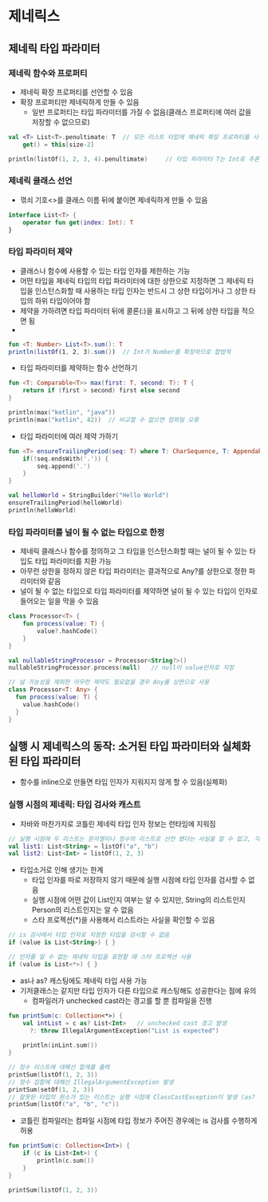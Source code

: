 # 제네릭스

## 제네릭 타입 파라미터

### 제네릭 함수와 프로퍼티
* 제네릭 확장 프로퍼티를 선언할 수 있음
* 확장 프로퍼티만 제네릭하게 만들 수 있음
  * 일반 프로퍼티는 타입 파라미터를 가질 수 없음(클래스 프로퍼티에 여러 값을 저장할 수 없으므로)

```kotlin
val <T> List<T>.penultimate: T  // 모든 리스트 타입에 제네릭 확장 프로퍼티를 사용 가능
    get() = this[size-2]

println(listOf(1, 2, 3, 4).penultimate)     // 타입 파라미터 T는 Int로 추론
```

### 제네릭 클래스 선언
* 꺾쇠 기호<>를 클래스 이름 뒤에 붙이면 제네릭하게 만들 수 있음

```kotlin
interface List<T> {
    operator fun get(index: Int): T
}
```

### 타입 파라미터 제약
* 클래스나 함수에 사용할 수 있는 타입 인자를 제한하는 기능
* 어떤 타입을 제네릭 타입의 타입 파라미터에 대한 상한으로 지정하면 그 제네릭 타입을 인스턴스화할 때 사용하는 타입 인자는 반드시 그 상한 타입이거나 그 상한 타입의 하위 타입이어야 함
* 제약을 가하려면 타입 파라미터 뒤에 콜론(:)을 표시하고 그 뒤에 상한 타입을 적으면 됨
* 
```kotlin
fun <T: Number> List<T>.sum(): T
println(listOf(1, 2, 3).sum())  // Int가 Number를 확장하므로 합법적
```

* 타입 파라미터를 제약하는 함수 선언하기
```kotlin
fun <T: Comparable<T>> max(first: T, second: T): T {
    return if (first > second) first else second
}

println(max("kotlin", "java"))
println(max("kotlin", 42))  // 비교할 수 없으면 컴파일 오류
```

* 타입 파라미터에 여러 제약 가하기
```kotlin
fun <T> ensureTrailingPeriod(seq: T) where T: CharSequence, T: Appendable {  // 타입 파라미터 제약 목록 
    if(!seq.endsWith('.')) {
        seq.append('.') 
    }
}

val helloWorld = StringBuilder("Hello World")
ensureTrailingPeriod(helloWorld)
println(helloWorld)
```

### 타입 파라미터를 널이 될 수 없는 타입으로 한정
* 제네릭 클래스나 함수를 정의하고 그 타입을 인스턴스화할 때는 널이 될 수 있는 타입도 타입 파라미터를 치환 가능
* 아무런 상한을 정하지 않은 타입 파라미터는 결과적으로 Any?를 상한으로 정한 파라미터와 같음
* 널이 될 수 없는 타입으로 타입 파라미터를 제약하면 널이 될 수 있는 타입이 인자로 들어오는 일을 막을 수 있음

```kotlin
class Processor<T> {
    fun process(value: T) {
        value?.hashCode()
    }
}

val nullableStringProcessor = Processor<String?>()
nullableStringProcessor.process(null)   // null이 value인자로 지정

// 널 가능성을 제외한 아무런 제약도 필요없을 경우 Any를 상한으로 사용
class Processor<T: Any> {
  fun process(value: T) {
    value.hashCode()
  }
}
```

## 실행 시 제네릭스의 동작: 소거된 타입 파라미터와 실체화된 타입 파라미터
* 함수를 inline으로 만들면 타입 인자가 지워지지 않게 할 수 있음(실체화)

### 실행 시점의 제네릭: 타입 검사와 캐스트
* 자바와 마찬가지로 코틀린 제네릭 타입 인자 정보는 런타임에 지워짐

```kotlin
// 실행 시점에 두 리스트는 문자열이나 정수의 리스트로 선언 됐다는 사실을 알 수 없고, 각 객체는 단지 List일 뿐임
val list1: List<String> = listOf("a", "b")
val list2: List<Int> = listOf(1, 2, 3)
```

* 타입소거로 인해 생기는 한계
  * 타입 인자를 따로 저장하지 않기 때문에 실행 시점에 타입 인자를 검사할 수 없음
  * 실행 시점에 어떤 값이 List인지 여부는 알 수 있지만, String의 리스트인지 Person의 리스트인지는 알 수 없음
  * 스타 프로젝션(*)을 사용해서 리스트라는 사실을 확인할 수 있음
```kotlin
// is 검사에서 타입 인자로 지정한 타입을 검사할 수 없음
if (value is List<String>) { }

// 인자를 알 수 없는 제네릭 타입을 표현할 때 스타 프로젝션 사용
if (value is List<*>) { }
```

* as나 as? 캐스팅에도 제네릭 타입 사용 가능
* 기저클래스는 같지만 타입 인자가 다른 타입으로 캐스팅해도 성공한다는 점에 유의
  * 컴파일러가 unchecked cast라는 경고를 할 뿐 컴파일을 진행

```kotlin
fun printSum(c: Collection<*>) {
    val intList = c as? List<Int>   // unchecked cast 경고 발생
      ?: throw IllegalArgumentException("List is expected")
    
    println(inLint.sum())
}

// 정수 리스트에 대해선 합계를 출력
printSum(listOf(1, 2, 3))
// 정수 집합에 대해선 IllegalArgumentException 발생
printSum(setOf(1, 2, 3))
// 잘못된 타입의 원소가 있는 리스트는 실행 시점에 ClassCastException이 발생 (as? 캐스팅은 성공하지만 나중에 다른 예외가 발생)
printSum(listOf("a", "b", "c"))
```

* 코틀린 컴파일러는 컴파일 시점에 타입 정보가 주어진 경우에는 is 검사를 수행하게 허용
```kotlin
fun printSum(c: Collection<Int>) {
    if (c is List<Int>) {
        println(c.sum())
    }
}

printSum(listOf(1, 2, 3))
```